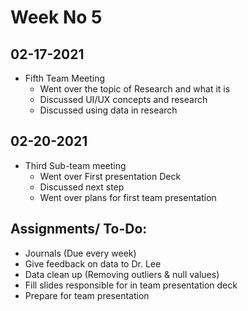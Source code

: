 # Week No 5
## 02-17-2021
- Fifth Team Meeting
  - Went over the topic of Research and what it is
  - Discussed UI/UX concepts and research
  - Discussed using data in research

## 02-20-2021
- Third Sub-team meeting
  - Went over First presentation Deck
  - Discussed next step
  - Went over plans for first team presentation

## Assignments/ To-Do:
  - Journals (Due every week)
  - Give feedback on data to Dr. Lee
  - Data clean up (Removing outliers & null values)
  - Fill slides responsible for in team presentation deck
  - Prepare for team presentation
 

